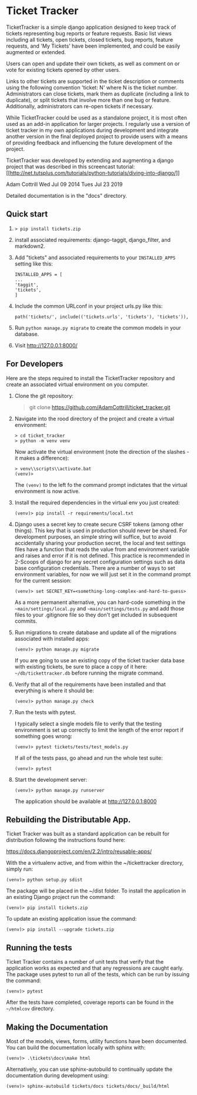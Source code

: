 # Ticket Tracker

TicketTracker is a simple django application designed to keep track
of tickets representing bug reports or feature requests. Basic list
views including all tickets, open tickets, closed tickets, bug
reports, feature requests, and 'My Tickets' have been implemented,
and could be easily augmented or extended.

Users can open and update their own tickets, as well as comment on or
vote for existing tickets opened by other users.

Links to other tickets are supported in the ticket description or
comments using the following convention 'ticket: N' where N is the
ticket number. Administrators can close tickets, mark them as
duplicate (including a link to duplicate), or split tickets that
involve more than one bug or feature. Additionally, administrators
can re-open tickets if necessary.

While TicketTracker could be used as a standalone project, it is most
often used as an add-in application for larger projects. I regularly
use a version of ticket tracker in my own applications during
development and integrate another version in the final deployed
project to provide users with a means of providing feedback and
influencing the future development of the project.

TicketTracker was developed by extending and augmenting a django
project that was described in this screencast tutorial:
[[http://net.tutsplus.com/tutorials/python-tutorials/diving-into-django/]]

Adam Cottrill
Wed Jul 09 2014
Tues Jul 23 2019

Detailed documentation is in the "docs" directory.

## Quick start

1.  `> pip install tickets.zip`

2.  install associated requirements: django-taggit, django_filter, and markdown2.

3.  Add "tickets" and associated requirements to your `INSTALLED_APPS` setting like this:

        INSTALLED_APPS = [
        ...
        'taggit',
        'tickets',
        ]

4.  Include the common URLconf in your project urls.py like this:

        path('tickets/', include(('tickets.urls', 'tickets'), 'tickets')),

5.  Run `python manage.py migrate` to create the common models in your database.

6.  Visit http://127.0.0.1:8000/

## For Developers

Here are the steps required to install the TicketTracker repository
and create an associated virtual environment on you computer.

1.  Clone the git repository:

    > git clone https://github.com/AdamCottrill/ticket_tracker.git

2.  Navigate into the rood directory of the project and create a virtual
    environment:

        > cd ticket_tracker
        > python -m venv venv

    Now activate the virtual environment (note the direction of the slashes - it
    makes a difference):

        > venv\\scripts\\activate.bat
        (venv)>

    The `(venv)` to the left fo the command prompt indictates that the virtual
    environment is now active.

3.  Install the required dependencies in the virtual env you just created:

        (venv)> pip install -r requirements/local.txt

4.  Django uses a secret key to create secure CSRF tokens (among other things).
    This key that is used in production should never be shared. For development
    purposes, an simple string will suffice, but to avoid accidentally sharing
    your production secret, the local and test settings files have a function
    that reads the value from and environment variable and raises and error if
    it is not defined. This practice is recommended in 2-Scoops of django for
    any secret configuration settings such as data base configuration
    credentials. There are a number of ways to set environment variables, for
    now we will just set it in the command prompt for the current session:

        (venv)> set SECRET_KEY=<something-long-complex-and-hard-to-guess>

    As a more permanent alternative, you can hard-code something in the
    `~main/settings/local.py` and `~main/settings/tests.py` and add those files
    to your .gitignore file so they don't get included in subsequent commits.

5.  Run migrations to create database and update all of the migrations
    associated with installed apps:

        (venv)> python manage.py migrate

    If you are going to use an existing copy of the ticket tracker data
    base with existing tickets, be sure to place a copy of it here:
    `~/db/tickettracker.db` before running the migrate command.

6.  Verify that all of the requirements have been installed and that
    everything is where it should be:

        (venv)> python manage.py check

7.  Run the tests with pytest.

    I typically select a single models file to verify that the testing
    environment is set up correctly to limit the length of the error
    report if something goes wrong:

        (venv)> pytest tickets/tests/test_models.py

    If all of the tests pass, go ahead and run the whole test suite:

        (venv)> pytest

8.  Start the development server:

        (venv)> python manage.py runserver

    The application should be available at http://127.0.0.1:8000

## Rebuilding the Distributable App.

Ticket Tracker was built as a standard application can be rebuilt for
distribution following the instructions found here:

https://docs.djangoproject.com/en/2.2/intro/reusable-apps/

With the a virtualenv active, and from within the
~/tickettracker directory, simply run:

    (venv)> python setup.py sdist

The package will be placed in the ~/dist folder. To install the
application in an existing Django project run the command:

    (venv)> pip install tickets.zip

To update an existing application issue the command:

    (venv)> pip install --upgrade tickets.zip

## Running the tests

Ticket Tracker contains a number of unit tests that verify that the
application works as expected and that any regressions are caught
early. The package uses pytest to run all of the tests, which can be
run by issuing the command:

    (venv)> pytest

After the tests have completed, coverage reports can be found in the `~/htmlcov`
directory.

## Making the Documentation

Most of the models, views, forms, utility functions have been documented. You
can build the documentation locally with sphinx with:

    (venv)> .\tickets\docs\make html

Alternatively, you can use sphinx-autobuild to continually update the
documentation during development using:

    (venv)> sphinx-autobuild tickets/docs tickets/docs/_build/html
